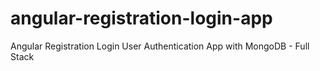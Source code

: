 # angular-registration-login-app
Angular Registration Login User Authentication App with MongoDB - Full Stack
